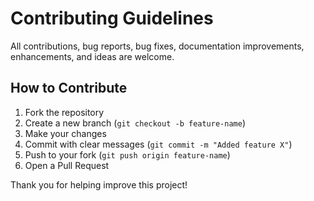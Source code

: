 # Contributing Guidelines

All contributions, bug reports, bug fixes, documentation improvements, enhancements, and ideas are welcome.  

## How to Contribute
1. Fork the repository
2. Create a new branch (`git checkout -b feature-name`)
3. Make your changes
4. Commit with clear messages (`git commit -m "Added feature X"`)
5. Push to your fork (`git push origin feature-name`)
6. Open a Pull Request

Thank you for helping improve this project!
